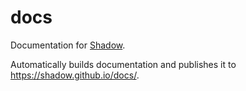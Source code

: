 # docs
Documentation for [Shadow](https://github.com/shadow/shadow).

Automatically builds documentation and publishes it to
https://shadow.github.io/docs/.
